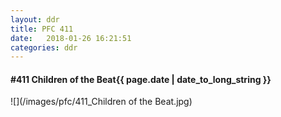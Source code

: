 ```yaml
---
layout: ddr
title: PFC 411
date:   2018-01-26 16:21:51
categories: ddr
---
```


#### **#411** Children of the Beat<span class="pull-right">{{ page.date | date_to_long_string }}</span>
![](/images/pfc/411_Children of the Beat.jpg)
